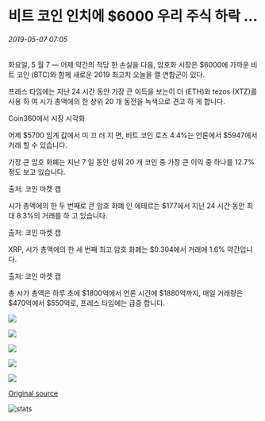 # 비트 코인 인치에 $6000 우리 주식 하락 ...

###### 2019-05-07 07:05

화요일, 5 월 7 — 어제 약간의 적당 한 손실을 다음, 암호화 시장은 $6000에 가까운 비트 코인 (BTC)와 함께 새로운 2019 최고치 오늘을 깰 연합군이 있다.

프레스 타임에는 지난 24 시간 동안 가장 큰 이득을 보는이 더 (ETH)와 tezos (XTZ)를 사용 하 여 시가 총액에의 한 상위 20 개 동전을 녹색으로 견고 하 게 합니다.

Coin360에서 시장 시각화

어제 $5700 임계 값에서 미 끄 러 지 면, 비트 코인 로즈 4.4%는 언론에서 $5947에서 거래 할 수 있습니다.

가장 큰 암호 화폐는 지난 7 일 동안 상위 20 개 코인 중 가장 큰 이익 중 하나를 12.7% 정도 보고 있습니다.

출처: 코인 마켓 캡

시가 총액에의 한 두 번째로 큰 암호 화폐 인 에테르는 $177에서 지난 24 시간 동안 최대 8.3%의 거래를 하 고 있습니다.

출처: 코인 마켓 캡

XRP, 시가 총액에의 한 세 번째 최고 암호 화폐는 $0.304에서 거래에 1.6% 약간입니다.

출처: 코인 마켓 캡

총 시가 총액은 하루 초에 $1800억에서 언론 시간에 $1880억까지, 매일 거래량은 $470억에서 $550억로, 프레스 타임에는 급증 합니다.

![](https://s3.cointelegraph.com/storage/uploads/view/cb4f90e7bc81dca74204c1d01502a58c.jpg)

![](https://s3.cointelegraph.com/storage/uploads/view/c6802b482dd1bf9576ba05936962683f.jpg)

![](https://s3.cointelegraph.com/storage/uploads/view/00b218afe763fc914123d1eae588701c.jpg)

![](https://s3.cointelegraph.com/storage/uploads/view/611bf76231b8b9edbd19d9e9a92f258b.jpg)

![](https://s3.cointelegraph.com/storage/uploads/view/d43cff258d1b4fdee1b386f348f07ff8.jpg)

[Original source](https://cointelegraph.com/news/bitcoin-inches-to-6-000-while-us-stocks-drop)

![stats](https://c.statcounter.com/11760860/0/a89fa40b/1/ "stats")